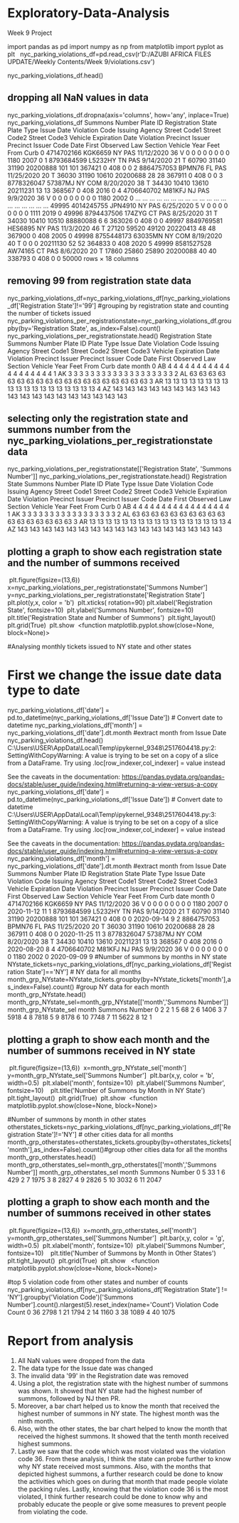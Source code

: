 # Exploratory-Data-Analysis
Week 9 Project

import pandas as pd
import numpy as np
from matplotlib import pyplot as plt
​
​
nyc_parking_violations_df=pd.read_csv(r'D:/AZUBI AFRICA FILES UPDATE/Weekly Contents/Week 9/violations.csv')
                                
nyc_parking_violations_df.head()

## dropping all NaN values in data
nyc_parking_violations_df.dropna(axis='columns', how='any', inplace=True)
nyc_parking_violations_df
Summons Number	Plate ID	Registration State	Plate Type	Issue Date	Violation Code	Issuing Agency	Street Code1	Street Code2	Street Code3	Vehicle Expiration Date	Violation Precinct	Issuer Precinct	Issuer Code	Date First Observed	Law Section	Vehicle Year	Feet From Curb
0	4714702166	KGK6659	NY	PAS	11/12/2020	36	V	0	0	0	0	0	0	0	0	1180	2007	0
1	8793684599	L5232HY	TN	PAS	9/14/2020	21	T	60790	31140	31190	20200888	101	101	367421	0	408	0	0
2	8864757053	BPMN76	FL	PAS	11/25/2020	20	T	36030	31190	10610	20200688	28	28	367911	0	408	0	0
3	8778326047	57387MJ	NY	COM	8/20/2020	38	T	34430	10410	13610	20211231	13	13	368567	0	408	2016	0
4	4706640702	M81KFJ	NJ	PAS	9/9/2020	36	V	0	0	0	0	0	0	0	0	1180	2002	0
...	...	...	...	...	...	...	...	...	...	...	...	...	...	...	...	...	...	...
49995	4014245755	JPN4910	NY	PAS	6/25/2020	5	V	0	0	0	0	0	0	0	0	1111	2019	0
49996	8794437506	174ZYG	CT	PAS	8/25/2020	31	T	34030	10410	10510	88880088	6	6	363026	0	408	0	0
49997	8849769581	HES6895	NY	PAS	11/3/2020	46	T	27120	59520	49120	20220413	48	48	367900	0	408	2005	0
49998	8755448173	63035MN	NY	COM	8/19/2020	40	T	0	0	0	20211130	52	52	364833	0	408	2020	5
49999	8581527528	AW74165	CT	PAS	8/6/2020	20	T	17860	25860	25890	20200088	40	40	338793	0	408	0	0
50000 rows × 18 columns

## removing 99 from registration state data
nyc_parking_violations_df=nyc_parking_violations_df[nyc_parking_violations_df['Registration State']!='99']
#grouping by registration state and counting the number of tickets issued
nyc_parking_violations_per_registrationstate=nyc_parking_violations_df.groupby(by='Registration State', as_index=False).count()
nyc_parking_violations_per_registrationstate.head()
Registration State	Summons Number	Plate ID	Plate Type	Issue Date	Violation Code	Issuing Agency	Street Code1	Street Code2	Street Code3	Vehicle Expiration Date	Violation Precinct	Issuer Precinct	Issuer Code	Date First Observed	Law Section	Vehicle Year	Feet From Curb	date	month
0	AB	4	4	4	4	4	4	4	4	4	4	4	4	4	4	4	4	4	4	4
1	AK	3	3	3	3	3	3	3	3	3	3	3	3	3	3	3	3	3	3	3
2	AL	63	63	63	63	63	63	63	63	63	63	63	63	63	63	63	63	63	63	63
3	AR	13	13	13	13	13	13	13	13	13	13	13	13	13	13	13	13	13	13	13
4	AZ	143	143	143	143	143	143	143	143	143	143	143	143	143	143	143	143	143	143	143

## selecting only the registration state and summons number from the nyc_parking_violations_per_registrationstate data
nyc_parking_violations_per_registrationstate[['Registration State', 'Summons Number']]
nyc_parking_violations_per_registrationstate.head()
Registration State	Summons Number	Plate ID	Plate Type	Issue Date	Violation Code	Issuing Agency	Street Code1	Street Code2	Street Code3	Vehicle Expiration Date	Violation Precinct	Issuer Precinct	Issuer Code	Date First Observed	Law Section	Vehicle Year	Feet From Curb
0	AB	4	4	4	4	4	4	4	4	4	4	4	4	4	4	4	4	4
1	AK	3	3	3	3	3	3	3	3	3	3	3	3	3	3	3	3	3
2	AL	63	63	63	63	63	63	63	63	63	63	63	63	63	63	63	63	63
3	AR	13	13	13	13	13	13	13	13	13	13	13	13	13	13	13	13	13
4	AZ	143	143	143	143	143	143	143	143	143	143	143	143	143	143	143	143	143

## plotting a graph to show each registration state and the number of summons received
​
plt.figure(figsize=(13,6))
​
x=nyc_parking_violations_per_registrationstate['Summons Number']
​
y=nyc_parking_violations_per_registrationstate['Registration State']
​
plt.plot(y,x, color = 'b')
​
plt.xticks( rotation=90)
​
plt.xlabel('Registration State', fontsize=10)
​
plt.ylabel('Summons Number',  fontsize=10)
​
​
​
plt.title('Registration State and Number of Summons')
​
plt.tight_layout()
​
plt.grid(True)
​
plt.show
​
<function matplotlib.pyplot.show(close=None, block=None)>

#Analysing monthly tickets issued to NY state and other states
​
# First we change the issue date data type to date
nyc_parking_violations_df['date'] = pd.to_datetime(nyc_parking_violations_df['Issue Date']) # Convert date to datetime
nyc_parking_violations_df['month'] = nyc_parking_violations_df['date'].dt.month #extract month from Issue Date
nyc_parking_violations_df.head()
C:\Users\USER\AppData\Local\Temp\ipykernel_9348\2517604418.py:2: SettingWithCopyWarning: 
A value is trying to be set on a copy of a slice from a DataFrame.
Try using .loc[row_indexer,col_indexer] = value instead

See the caveats in the documentation: https://pandas.pydata.org/pandas-docs/stable/user_guide/indexing.html#returning-a-view-versus-a-copy
  nyc_parking_violations_df['date'] = pd.to_datetime(nyc_parking_violations_df['Issue Date']) # Convert date to datetime
C:\Users\USER\AppData\Local\Temp\ipykernel_9348\2517604418.py:3: SettingWithCopyWarning: 
A value is trying to be set on a copy of a slice from a DataFrame.
Try using .loc[row_indexer,col_indexer] = value instead

See the caveats in the documentation: https://pandas.pydata.org/pandas-docs/stable/user_guide/indexing.html#returning-a-view-versus-a-copy
  nyc_parking_violations_df['month'] = nyc_parking_violations_df['date'].dt.month #extract month from Issue Date
Summons Number	Plate ID	Registration State	Plate Type	Issue Date	Violation Code	Issuing Agency	Street Code1	Street Code2	Street Code3	Vehicle Expiration Date	Violation Precinct	Issuer Precinct	Issuer Code	Date First Observed	Law Section	Vehicle Year	Feet From Curb	date	month
0	4714702166	KGK6659	NY	PAS	11/12/2020	36	V	0	0	0	0	0	0	0	0	1180	2007	0	2020-11-12	11
1	8793684599	L5232HY	TN	PAS	9/14/2020	21	T	60790	31140	31190	20200888	101	101	367421	0	408	0	0	2020-09-14	9
2	8864757053	BPMN76	FL	PAS	11/25/2020	20	T	36030	31190	10610	20200688	28	28	367911	0	408	0	0	2020-11-25	11
3	8778326047	57387MJ	NY	COM	8/20/2020	38	T	34430	10410	13610	20211231	13	13	368567	0	408	2016	0	2020-08-20	8
4	4706640702	M81KFJ	NJ	PAS	9/9/2020	36	V	0	0	0	0	0	0	0	0	1180	2002	0	2020-09-09	9
#Number of summons by months in NY state
​
NYstate_tickets=nyc_parking_violations_df[nyc_parking_violations_df['Registration State']=='NY'] # NY data for all months
​
month_grp_NYstate=NYstate_tickets.groupby(by=NYstate_tickets['month'],as_index=False).count() #group NY data for each month
month_grp_NYstate.head()
month_grp_NYstate_sel=month_grp_NYstate[['month','Summons Number']]
month_grp_NYstate_sel
month	Summons Number
0	2	2
1	5	68
2	6	1406
3	7	5918
4	8	7818
5	9	8178
6	10	7748
7	11	5622
8	12	1

## plotting a graph to show each month and the number of summons received in NY state
​
plt.figure(figsize=(13,6))
​
x=month_grp_NYstate_sel['month']
​
y=month_grp_NYstate_sel['Summons Number']
​
plt.bar(x,y, color = 'b', width=0.5)
​
plt.xlabel('month', fontsize=10)
​
plt.ylabel('Summons Number',  fontsize=10)
​
​
​
plt.title('Number of Summons by Month in NY State')
​
plt.tight_layout()
​
plt.grid(True)
​
plt.show
​
<function matplotlib.pyplot.show(close=None, block=None)>

#Number of summons  by month in other states
​
otherstates_tickets=nyc_parking_violations_df[nyc_parking_violations_df['Registration State']!='NY'] # other cities data for all months
​
month_grp_otherstates=otherstates_tickets.groupby(by=otherstates_tickets['month'],as_index=False).count()#group other cities data for all the months
month_grp_otherstates.head()
month_grp_otherstates_sel=month_grp_otherstates[['month','Summons Number']]
month_grp_otherstates_sel
month	Summons Number
0	5	33
1	6	429
2	7	1975
3	8	2827
4	9	2826
5	10	3032
6	11	2047

## plotting a graph to show each month and the number of summons received in other states
​
plt.figure(figsize=(13,6))
​
x=month_grp_otherstates_sel['month']
​
y=month_grp_otherstates_sel['Summons Number']
​
plt.bar(x,y, color = 'g', width=0.5)
​
plt.xlabel('month', fontsize=10)
​
plt.ylabel('Summons Number',  fontsize=10)
​
​
​
plt.title('Number of Summons by Month in Other States')
​
plt.tight_layout()
​
plt.grid(True)
​
plt.show
​
​
<function matplotlib.pyplot.show(close=None, block=None)>

#top 5 violation code from other states and number of counts 
nyc_parking_violations_df[nyc_parking_violations_df['Registration State'] != 'NY'].groupby('Violation Code')['Summons Number'].count().nlargest(5).reset_index(name='Count')
Violation Code	Count
0	36	2798
1	21	1794
2	14	1160
3	38	1089
4	40	1075

# Report from analysis
1. All NaN values were dropped from the data
2. The data type for the Issue date was changed
3. The invalid data '99' in the Registration date was removed
4. Using a plot, the registration state with the highest number of summons was shown. It showed that NY state had the highest number of summons, followed by NJ then PR.
5. Moreover, a bar chart helped us to know the month that received the highest number of summons in NY state. The highest month was the ninth month.
6. Also, with the other states, the bar chart helped to know the month that received the highest summons. It showed that the tenth month received highest summons.
7. Lastly we saw that the code which was most violated was the violation code 36.
From these analysis, I think the state can probe further to know why NY state received most summons.
Also, with the months that depicted highest summons, a further research could be done to know the activities which goes on during that month that made people violate the packing rules.
Lastly, knowing that the violation code 36 is the most violated, I think further research could be done to know why and probably educate the people or give some measures to prevent people from violating the code.